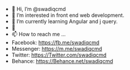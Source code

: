 - 👋 Hi, I’m @swadiqcmd
- 👀 I’m interested in front end web development.
- 🌱 I’m currently learning Angular and j query.
- 💞️ 
- 📫 How to reach me ...
- Facebook: https://fb.me/swadiqcmd
- Messenger: https://m.me/swadiqcmd
- Twitter:  https://Twitter.com/swadiqcmd
- Behance:  https://Behance.net/swadiqcmd
<!---
swadiqcmd/swadiqcmd is a ✨ special ✨ repository because its `README.md` (this file) appears on your GitHub profile.
You can click the Preview link to take a look at your changes.
--->
